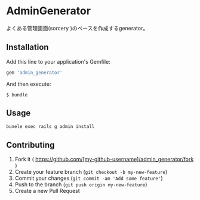 # AdminGenerator

よくある管理画面(sorcery )のベースを作成するgenerator。

## Installation

Add this line to your application's Gemfile:

```ruby
gem 'admin_generator'
```

And then execute:

    $ bundle

## Usage
```shell
bunele exec rails g admin install
```

## Contributing

1. Fork it ( https://github.com/[my-github-username]/admin_generator/fork )
2. Create your feature branch (`git checkout -b my-new-feature`)
3. Commit your changes (`git commit -am 'Add some feature'`)
4. Push to the branch (`git push origin my-new-feature`)
5. Create a new Pull Request
